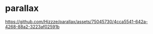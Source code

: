 # parallax

https://github.com/Hizzze/parallax/assets/75045730/4cca5541-642a-4268-88a2-3223af02591b

